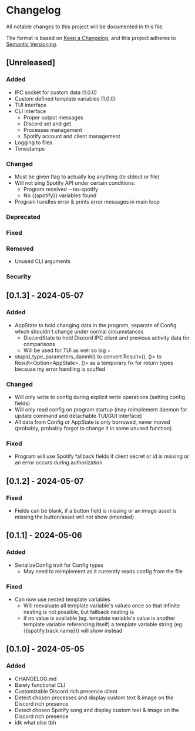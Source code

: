 # Changelog

All notable changes to this project will be documented in this file.

The format is based on [Keep a Changelog](https://keepachangelog.com/en/1.1.0/),
and this project adheres to [Semantic Versioning](https://semver.org/spec/v2.0.0.html).

## [Unreleased]

### Added
- IPC socket for custom data (1.0.0)
- Custom defined template variables (1.0.0)
- TUI interface
- CLI interface
	- Proper output messages
	- Discord set and get
	- Processes management
	- Spotify account and client management
- Logging to files
- Timestamps

### Changed
- Must be given flag to actually log anything (to stdout or file)
- Will not ping Spotify API under certain conditions:
	- Program received --no-spotify
	- No {{spotify}} variables found
- Program handles error & prints error messages in main loop

### Deprecated

### Fixed

### Removed
- Unused CLI arguments

### Security

## [0.1.3] - 2024-05-07

### Added
- AppState to hold changing data in the program, separate of Config which shouldn't change under normal circumstances
	- DiscordState to hold Discord IPC client and previous activity data for comparisons
	- Will be used for TUI as well so big +
- stupid_type_parameters_damnit() to convert Result<(), ()> to Result<Option\<AppState>, ()> as a temporary fix for return types because my error handling is scuffed

### Changed
- Will only write to config during explicit write operations (setting config fields)
- Will only read config on program startup (may reimplement daemon for update command and detachable TUI/GUI interface)
- All data from Config or AppState is only borrowed, never moved (probably, probably forgot to change it in some unused function)

### Fixed
- Program will use Spotify fallback fields if client secret or id is missing or an error occurs during authorization

## [0.1.2] - 2024-05-07

### Fixed
- Fields can be blank, if a button field is missing or an image asset is missing the button/asset will not show (intended)

## [0.1.1] - 2024-05-06

### Added
- SerializeConfig trait for Config types
	- May need to reimplement as it currently reads config from the file

### Fixed
- Can now use nested template variables
	- Will reevaluate all template variable's values once so that infinite nesting is not possible, but fallback nesting is
	- if no value is available (eg. template variable's value is another template variable referencing itself) a template variable string (eg. {{spotify.track.name}}) will show instead

## [0.1.0] - 2024-05-05

### Added
- CHANGELOG.md
- Barely functional CLI
- Customizable Discord rich presence client
- Detect chosen processes and display custom text & image on the Discord rich presence
- Detect chosen Spotify song and display custom text & image on the Discord rich presence
- idk what else tbh